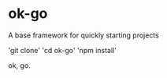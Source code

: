 # ok-go

A base framework for quickly starting projects

'git clone'
'cd ok-go'
'npm install' 

ok, go. 
